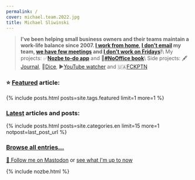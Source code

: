 ```yaml
---
permalink: /
cover: michael.team.2022.jpg
title: Michael Sliwinski
---
```


> **I've been helping small business owners and their teams maintain a work-life balance since 2007. [I work from home](/nooffice-best/), [I don't email](/emailban/) my team, [we have few meetings](/mobiconfvideo/) and [I don't work on Fridays](/tgif/)!**\\
> My projects: ✅**[Nozbe to-do app](/nozbe/)** and 📖**[#NoOffice book](/nooffice/)**\\
> Side projects: 🖋[Journal](/journal/), 🎲[Dice](/dice/), ▶️[YouTube watcher](/yt/) and 🇺🇦[FCKPTN](/fckptn/)

### ⭐️ [Featured](/featured/) article:

<div class="featured">
{% include posts.html posts=site.tags.featured limit=1 more=1 %}
</div>

### [Latest](/archive/) articles and posts:

{% include posts.html posts=site.categories.en limit=15 more=1 notpost=last_post_url %}

### [Browse all entries…](/archive/)

<a rel="me" href="https://social.nozbe.com/@michael">🐘 Follow me on Mastodon</a>
or [see what I'm up to now](/now/)

{% include nozbe.html %}